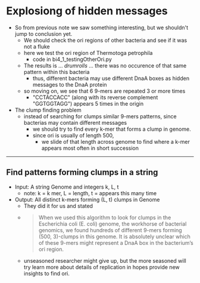 # Explosiong of hidden messages
- So from previous note we saw something interesting, but we shouldn't jump to conclusion yet.
    - We should check the ori regions of other bacteria and see if it was not a fluke
    - here we test the ori region of Thermotoga petrophila
        - code in bi4_1_testingOtherOri.py
    - The results is ... *drumrolls* ... there was no occurence of that same pattern within this bacteria
        - thus, different bacteria may use different DnaA boxes as hidden messages to the DnaA protein
    - so moving on, we see that 6 9-mers are repeated 3 or more times
        - "CCTACCACC" (along with its reverse complement "GGTGGTAGG") appears 5 times in the origin
- The clump finding problem
    - instead of searching for clumps similar 9-mers patterns, since bacterias may contain different messages
        - we should try to find every k-mer that forms a clump in genome. 
        - since ori is usually of length 500, 
            - we slide of that length across genome to find where a k-mer appears most often in short succession
___

## Find patterns forming clumps in a string
- Input: A string Genome and integers k, L, t
    - note: k = k mer, L = length, t = appears this many time
- Output: All distinct k-mers forming (L, t) clumps in Genome
    - They did it for us and stated
    - > When we used this algorithm to look for clumps in the Escherichia coli (E. coli) genome, the workhorse of bacterial genomics, we found hundreds of different 9-mers forming (500, 3)-clumps in this genome.  It is absolutely unclear which of these 9-mers might represent a DnaA box in the bacterium’s ori region.
    - unseasoned researcher might give up, but the more seasoned will try learn more about details of replication in hopes provide new insights to find ori.